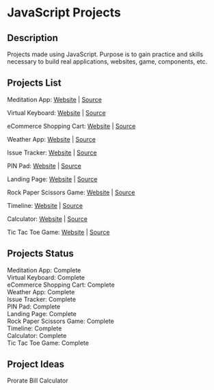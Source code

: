 # JavaScript Projects

## Description
Projects made using JavaScript. Purpose is to gain practice and skills necessary to build real applications, websites, game, components, etc.

## Projects List
Meditation App: [Website](https://ejnguyen619.github.io/javascript-projects/Meditation/) | [Source](https://github.com/ejnguyen619/javascript-projects/tree/main/Meditation)

Virtual Keyboard: [Website](https://ejnguyen619.github.io/javascript-projects/Virtual-Keyboard/) | [Source](https://github.com/ejnguyen619/javascript-projects/tree/main/Virtual-Keyboard)

eCommerce Shopping Cart: [Website](https://vanilla-shopping-cart.netlify.app/) | [Source](https://github.com/ejnguyen619/javascript-projects/tree/main/Shopping-Cart)

Weather App: [Website](https://ejnguyen619.github.io/javascript-projects/Weather/) | [Source](https://github.com/ejnguyen619/javascript-projects/tree/main/Weather)

Issue Tracker: [Website](https://ejnguyen619.github.io/javascript-projects/Issue-Tracker/) | [Source](https://github.com/ejnguyen619/javascript-projects/tree/main/Issue-Tracker)

PIN Pad: [Website](https://ejnguyen619.github.io/javascript-projects/PIN-Pad/) | [Source](https://github.com/ejnguyen619/javascript-projects/tree/main/PIN-Pad)

Landing Page: [Website](https://ejnguyen619.github.io/javascript-projects/Landing-Page/) | [Source](https://github.com/ejnguyen619/javascript-projects/tree/main/Landing-Page)

Rock Paper Scissors Game: [Website](https://ejnguyen619.github.io/javascript-projects/Rock-Paper-Scissors/) | [Source](https://github.com/ejnguyen619/javascript-projects/tree/main/Rock-Paper-Scissors)

Timeline: [Website](https://ejnguyen619.github.io/javascript-projects/Timeline/) | [Source](https://github.com/ejnguyen619/javascript-projects/tree/main/Timeline)

Calculator: [Website](https://ejnguyen619.github.io/javascript-projects/Calculator/) | [Source](https://github.com/ejnguyen619/javascript-projects/tree/main/Calculator)

Tic Tac Toe Game: [Website](https://ejnguyen619.github.io/javascript-projects/Tic-Tac-Toe/) | [Source](https://github.com/ejnguyen619/javascript-projects/tree/main/Tic-Tac-Toe)

## Projects Status
Meditation App: Complete\
Virtual Keyboard: Complete\
eCommerce Shopping Cart: Complete\
Weather App: Complete\
Issue Tracker: Complete\
PIN Pad: Complete\
Landing Page: Complete\
Rock Paper Scissors Game: Complete\
Timeline: Complete\
Calculator: Complete\
Tic Tac Toe Game: Complete

## Project Ideas
Prorate Bill Calculator
